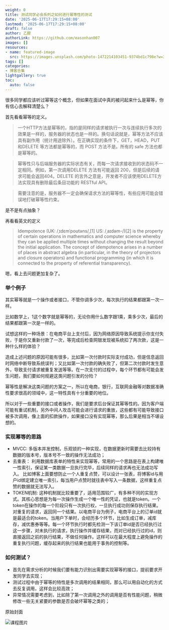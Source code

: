 ```yaml
---
weight: 0
title: 测试同学必会系列之如何进行幂等性的测试
date: '2025-06-17T17:29:15+08:00'
lastmod: '2025-06-17T17:29:15+08:00'
draft: false
author: 乙醇
authorLink: https://github.com/easonhan007
images: []
resources:
- name: featured-image
  src: https://images.unsplash.com/photo-1472214103451-9374bd1c798e?w=300
tags: []
categories:
- 博客合集
lightgallery: true
toc:
  auto: false
---
```




很多同学都应该听过幂等这个概念，但如果在面试中真的被问起来什么是幂等，你有信心去解释清楚么？

首先看看幂等的定义。

> 一个HTTP方法是幂等的，指的是同样的请求被执行一次与连续执行多次的效果是一样的，服务器的状态也是一样的。换句话说就是，幂等方法不应该具有副作用（统计用途除外）。在正确实现的条件下，GET，HEAD，PUT和DELETE 等方法都是幂等的，而 POST 方法不是。所有的 safe 方法也都是幂等的。

> 幂等性只与后端服务器的实际状态有关，而每一次请求接收到的状态码不一定相同。例如，第一次调用DELETE 方法有可能返回 200，但是后续的请求可能会返回404。DELETE 的言外之意是，开发者不应该使用DELETE方法实现具有删除最后条目功能的 RESTful API。

> 需要注意的是，服务器不一定会确保请求方法的幂等性，有些应用可能会错误地打破幂等性约束。

是不是有点抽象？

再看看英文的定义

> Idempotence (UK: /ˌɪdɛmˈpoʊtəns/,[1] US: /ˌaɪdəm-/)[2] is the property of certain operations in mathematics and computer science whereby they can be applied multiple times without changing the result beyond the initial application. The concept of idempotence arises in a number of places in abstract algebra (in particular, in the theory of projectors and closure operators) and functional programming (in which it is connected to the property of referential transparency).

嗯，看上去问题更加复杂了。

### 举个例子

其实幂等就是一个操作或者接口，不管你调多少次，每次执行的结果都跟第一次一样。

比如数学上，1这个数字就是幂等的，无论你用什么数字跟1乘，乘多少次，最后的结果都跟第一次是一样的。

试想这样的一种场景：在电商平台上支付后，因为网络原因导致系统提示你支付失败，于是你又重新付款了一次，等完成后检查网银发现被系统扣了两次款，这是一种什么样的体验？

造成上述问题的原因可能有很多，比如第一次付款时实际支付成功，但是信息返回时网络中断导致系统误判；又比如第一次付款的确失败了，但第二次付款时发生意外，导致支付请求被重复发送等等。在一次支付的过程中，每个环节都有可能会发生问题，我们要如何规避这类问题引发的分险？

幂等性是解决这类问题的方案之一，所以在电商，银行，互联网金融等对数据准确性要求很高的领域中，这一特性具有十分重要的地位。

所以对于一些重要的接口或者操作，我们是要求后台保证其幂等性的。因为客户端可能有重试机制，另外中间人攻击可能会进行请求的重放，这些都有可能导致接口被多次调用，像上面的扣款操作，如果接口没有实现幂等，那么后果是相当不堪设想的。

### 实现幂等的思路

* MVCC: 多版本并发控制，乐观锁的一种实现，在数据更新时需要去比较持有数据的版本号，版本号不一致的操作无法成功；
* 去重表： 利用数据库表单的特性来实现幂等，常用的一个思路是在表上构建唯一性索引，保证某一类数据一旦执行完毕，后续同样的请求再也无法成功写入。 比如博客上面要想防止一个人重复点赞，可以设计一张表，将博客id与用户id绑定建立唯一索引，每当用户点赞时就往表中写入一条数据，这样重复点赞的数据就无法写入。
* TOKEN机制: 这种机制就比较重要了，适用范围较广，有多种不同的实现方式。其核心思想是为每一次操作生成一个唯一性的凭证，也就是token。一个token在操作的每一个阶段只有一次执行权，一旦执行成功则保存执行结果。对重复的请求，返回同一个结果。以电商平台为例子，电商平台上的订单id就是最适合的token。当用户下单时，会经历多个环节，比如生成订单，减库存，减优惠券等等。每一个环节执行时都先检测一下该订单id是否已经执行过这一步骤，对未执行的请求，执行操作并缓存结果，而对已经执行过的id，则直接返回之前的执行结果，不做任何操作。这样可以在最大程度上避免操作的重复执行问题，缓存起来的执行结果也能用于事务的控制等。

### 如何测试？

* 首先在需求分析的时候我们要有能力识别出需要实现幂等的接口，提前要求开发同学去实现；
* 测试过程中由于幂等的特性是多次调用的结果相同，那么可以用自动化的方式去反复调用，这样会比较高效；
* 异常情况需要考虑到，比如除了第一次调用之外的调用是否有性能问题，稍微修改一些无关紧要的参数是否会破坏幂等之类的；




原始封面

![课程图片](https://images.unsplash.com/photo-1472214103451-9374bd1c798e?w=300)

